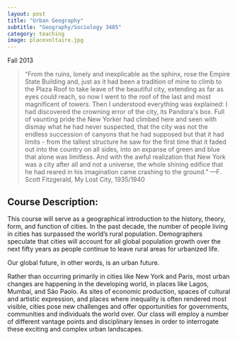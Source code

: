 ```yaml
---
layout: post
title: "Urban Geography"
subtitle: "Geography/Sociology 3405"
category: teaching
image: placevoltaire.jpg
---
```


Fall 2013

> “From the ruins, lonely and inexplicable as the sphinx, rose the Empire State Building and, just as it had been a tradition of mine to climb to the Plaza Roof to take leave of the beautiful city, extending as far as eyes could reach, so now I went to the roof of the last and most magnificent of towers. Then I understood everything was explained: I had discovered the crowning error of the city, its Pandora's box. Full of vaunting pride the New Yorker had climbed here and seen with dismay what he had never suspected, that the city was not the endless succession of canyons that he had supposed but that it had limits - from the tallest structure he saw for the first time that it faded out into the country on all sides, into an expanse of green and blue that alone was limitless. And with the awful realization that New York was a city after all and not a universe, the whole shining edifice that he had reared in his imagination came crashing to the ground.”
> —F. Scott Fitzgerald, My Lost City, 1935/1940

## Course Description:

This course will serve as a geographical introduction to the history, theory, form, and function of cities. In the past decade, the number of people living in cities has surpassed the world’s rural population. Demographers speculate that cities will account for all global population growth over the next fifty years as people continue to leave rural areas for urbanized life.

Our global future, in other words, is an urban future.

Rather than occurring primarily in cities like New York and Paris, most urban changes are happening in the developing world, in places like Lagos, Mumbai, and São Paolo. As sites of economic production, spaces of cultural and artistic expression, and places where inequality is often rendered most visible, cities pose new challenges and offer opportunities for governments, communities and individuals the world over. Our class will employ a number of different vantage points and disciplinary lenses in order to interrogate these exciting and complex urban landscapes.
